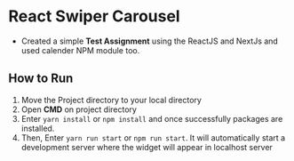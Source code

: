 # React Swiper Carousel

- Created a simple **Test Assignment** using the ReactJS and NextJs and used calender NPM module too.

## How to Run

1. Move the Project directory to your local directory
2. Open **CMD** on project directory
3. Enter `yarn install` or `npm install` and once successfully packages are installed.
4. Then, Enter `yarn run start` or `npm run start`. It will automatically start a development server where the widget will appear in localhost server
